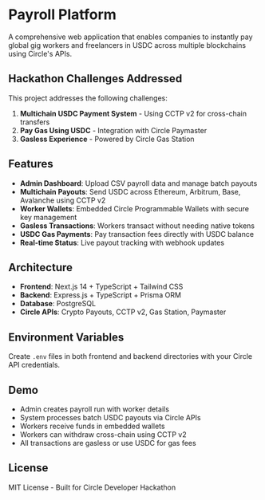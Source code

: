 # Payroll Platform

A comprehensive web application that enables companies to instantly pay global gig workers and freelancers in USDC across multiple blockchains using Circle's APIs.

## Hackathon Challenges Addressed

This project addresses the following challenges:

1. **Multichain USDC Payment System** - Using CCTP v2 for cross-chain transfers
2. **Pay Gas Using USDC** - Integration with Circle Paymaster
3. **Gasless Experience** - Powered by Circle Gas Station

## Features

- **Admin Dashboard**: Upload CSV payroll data and manage batch payouts
- **Multichain Payouts**: Send USDC across Ethereum, Arbitrum, Base, Avalanche using CCTP v2
- **Worker Wallets**: Embedded Circle Programmable Wallets with secure key management
- **Gasless Transactions**: Workers transact without needing native tokens
- **USDC Gas Payments**: Pay transaction fees directly with USDC balance
- **Real-time Status**: Live payout tracking with webhook updates

## Architecture

- **Frontend**: Next.js 14 + TypeScript + Tailwind CSS
- **Backend**: Express.js + TypeScript + Prisma ORM
- **Database**: PostgreSQL
- **Circle APIs**: Crypto Payouts, CCTP v2, Gas Station, Paymaster


## Environment Variables

Create `.env` files in both frontend and backend directories with your Circle API credentials.

## Demo

- Admin creates payroll run with worker details
- System processes batch USDC payouts via Circle APIs
- Workers receive funds in embedded wallets
- Workers can withdraw cross-chain using CCTP v2
- All transactions are gasless or use USDC for gas fees

## License

MIT License - Built for Circle Developer Hackathon

